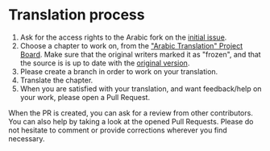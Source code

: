 # Translation process

1. Ask for the access rights to the Arabic fork on the [initial issue](https://github.com/rust-lang/book/issues/1415).
2. Choose a chapter to work on, from the ["Arabic Translation" Project Board](https://github.com/georgionic/rust-book-AR/projects/2). Make sure that the original writers marked it as "frozen", and that the source is is up to date with the [original version](https://github.com/rust-lang/book).
3. Please create a branch in order to work on your translation.
4. Translate the chapter.
5. When you are satisfied with your translation, and want feedback/help on your work, please open a Pull Request.

When the PR is created, you can ask for a review from other contributors. You can also help by taking a look at the opened Pull Requests.
Please do not hesitate to comment or provide corrections wherever you find necessary.


